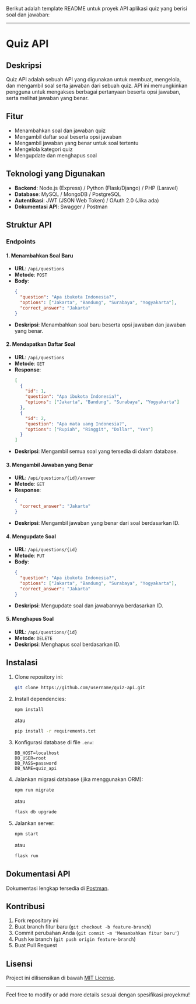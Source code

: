 Berikut adalah template README untuk proyek API aplikasi quiz yang berisi soal dan jawaban:

---

# Quiz API

## Deskripsi
Quiz API adalah sebuah API yang digunakan untuk membuat, mengelola, dan mengambil soal serta jawaban dari sebuah quiz. API ini memungkinkan pengguna untuk mengakses berbagai pertanyaan beserta opsi jawaban, serta melihat jawaban yang benar.

## Fitur
- Menambahkan soal dan jawaban quiz
- Mengambil daftar soal beserta opsi jawaban
- Mengambil jawaban yang benar untuk soal tertentu
- Mengelola kategori quiz
- Mengupdate dan menghapus soal

## Teknologi yang Digunakan
- **Backend**: Node.js (Express) / Python (Flask/Django) / PHP (Laravel)
- **Database**: MySQL / MongoDB / PostgreSQL
- **Autentikasi**: JWT (JSON Web Token) / OAuth 2.0 (Jika ada)
- **Dokumentasi API**: Swagger / Postman

## Struktur API

### Endpoints

#### 1. Menambahkan Soal Baru
- **URL**: `/api/questions`
- **Metode**: `POST`
- **Body**: 
  ```json
  {
    "question": "Apa ibukota Indonesia?",
    "options": ["Jakarta", "Bandung", "Surabaya", "Yogyakarta"],
    "correct_answer": "Jakarta"
  }
  ```
- **Deskripsi**: Menambahkan soal baru beserta opsi jawaban dan jawaban yang benar.

#### 2. Mendapatkan Daftar Soal
- **URL**: `/api/questions`
- **Metode**: `GET`
- **Response**:
  ```json
  [
    {
      "id": 1,
      "question": "Apa ibukota Indonesia?",
      "options": ["Jakarta", "Bandung", "Surabaya", "Yogyakarta"]
    },
    {
      "id": 2,
      "question": "Apa mata uang Indonesia?",
      "options": ["Rupiah", "Ringgit", "Dollar", "Yen"]
    }
  ]
  ```
- **Deskripsi**: Mengambil semua soal yang tersedia di dalam database.

#### 3. Mengambil Jawaban yang Benar
- **URL**: `/api/questions/{id}/answer`
- **Metode**: `GET`
- **Response**:
  ```json
  {
    "correct_answer": "Jakarta"
  }
  ```
- **Deskripsi**: Mengambil jawaban yang benar dari soal berdasarkan ID.

#### 4. Mengupdate Soal
- **URL**: `/api/questions/{id}`
- **Metode**: `PUT`
- **Body**:
  ```json
  {
    "question": "Apa ibukota Indonesia?",
    "options": ["Jakarta", "Bandung", "Surabaya", "Yogyakarta"],
    "correct_answer": "Jakarta"
  }
  ```
- **Deskripsi**: Mengupdate soal dan jawabannya berdasarkan ID.

#### 5. Menghapus Soal
- **URL**: `/api/questions/{id}`
- **Metode**: `DELETE`
- **Deskripsi**: Menghapus soal berdasarkan ID.

## Instalasi

1. Clone repository ini:
   ```bash
   git clone https://github.com/username/quiz-api.git
   ```
2. Install dependencies:
   ```bash
   npm install
   ```
   atau
   ```bash
   pip install -r requirements.txt
   ```

3. Konfigurasi database di file `.env`:
   ```
   DB_HOST=localhost
   DB_USER=root
   DB_PASS=password
   DB_NAME=quiz_api
   ```

4. Jalankan migrasi database (jika menggunakan ORM):
   ```bash
   npm run migrate
   ```
   atau
   ```bash
   flask db upgrade
   ```

5. Jalankan server:
   ```bash
   npm start
   ```
   atau
   ```bash
   flask run
   ```

## Dokumentasi API
Dokumentasi lengkap tersedia di [Postman](https://postman.com/collection/quiz-api).

## Kontribusi
1. Fork repository ini
2. Buat branch fitur baru (`git checkout -b feature-branch`)
3. Commit perubahan Anda (`git commit -m 'Menambahkan fitur baru'`)
4. Push ke branch (`git push origin feature-branch`)
5. Buat Pull Request

## Lisensi
Project ini dilisensikan di bawah [MIT License](LICENSE).

---

Feel free to modify or add more details sesuai dengan spesifikasi proyekmu!
